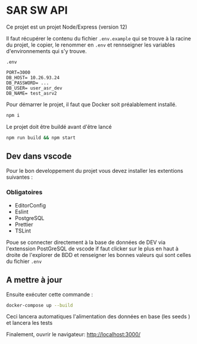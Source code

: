 # SAR SW API

Ce projet est un projet Node/Express (version 12)

Il faut récupérer le contenu du fichier `.env.example` qui se trouve à la racine du projet, le copier, le renommer en `.env` et rennseigner les variables d'environnements qui s'y trouve.

`.env`

```
PORT=3000
DB_HOST= 10.26.93.24
DB_PASSWORD= ...
DB_USER= user_asr_dev
DB_NAME= test_asrv2
```

Pour démarrer le projet, il faut que Docker soit préalablement installé.

```bash
npm i
```

Le projet doit être buildé avant d'être lancé

```bash
npm run build && npm start
```

## Dev dans vscode

Pour le bon developpement du projet vous devez installer les extentions suivantes :

### Obligatoires

- EditorConfig
- Eslint
- PostgreSQL
- Prettier
- TSLint

Poue se connecter directement à la base de données de DEV via l'extenssion PostGreSQL de vscode if faut clicker sur le plus en haut à droite de l'explorer de BDD et renseigner les bonnes valeurs qui sont celles du fichier `.env`

## A mettre à jour

Ensuite exécuter cette commande :

```bash
docker-compose up --build
```

Ceci lancera automatiques l'alimentation des données en base (les seeds ) et lancera les tests

Finalement, ouvrir le navigateur: [http://localhost:3000/](http://localhost:3000/)

